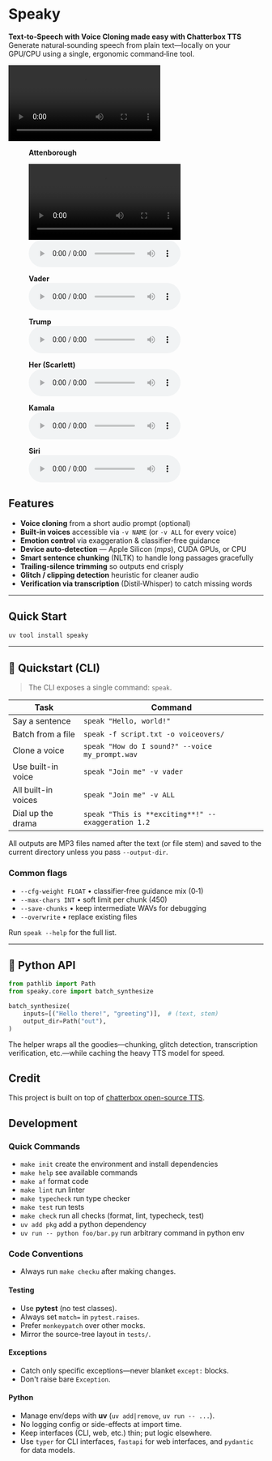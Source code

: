 # Speaky

**Text‑to‑Speech with Voice Cloning made easy with Chatterbox TTS**
Generate natural‑sounding speech from plain text—locally on your GPU/CPU using a single, ergonomic command‑line tool.

<video src="docs/we-hold-these-truths-to-be-self-evident--attenborough.mp4" controls width="300"></video>
<figure>
  <figcaption><strong>Attenborough</strong></figcaption>

  <video src="docs/we-hold-these-truths-to-be-self-evident--attenborough.mp4" controls width="300"></video>
  <audio controls src="docs/we-hold-these-truths-to-be-self-evident--attenborough.mp3"></audio>
</figure>

<figure>
  <figcaption><strong>Vader</strong></figcaption>
  <audio controls src="docs/we-hold-these-truths-to-be-self-evident--vader.mp3"></audio>
</figure>

<figure>
  <figcaption><strong>Trump</strong></figcaption>
  <audio controls src="docs/we-hold-these-truths-to-be-self-evident--trump.mp3"></audio>
</figure>

<figure>
  <figcaption><strong>Her (Scarlett)</strong></figcaption>
  <audio controls src="docs/we-hold-these-truths-to-be-self-evident--her.mp3"></audio>
</figure>

<figure>
  <figcaption><strong>Kamala</strong></figcaption>
  <audio controls src="docs/we-hold-these-truths-to-be-self-evident--kamala.mp3"></audio>
</figure>

<figure>
  <figcaption><strong>Siri</strong></figcaption>
  <audio controls src="docs/we-hold-these-truths-to-be-self-evident--siri.mp3"></audio>
</figure>





## Features

* **Voice cloning** from a short audio prompt (optional)
* **Built‑in voices** accessible via `-v NAME` (or `-v ALL` for every voice)
* **Emotion control** via exaggeration & classifier‑free guidance
* **Device auto‑detection** — Apple Silicon (*mps*), CUDA GPUs, or CPU
* **Smart sentence chunking** (NLTK) to handle long passages gracefully
* **Trailing‑silence trimming** so outputs end crisply
* **Glitch / clipping detection** heuristic for cleaner audio
* **Verification via transcription** (Distil‑Whisper) to catch missing words



---

## Quick Start

```bash
uv tool install speaky
```

---

## 🚀 Quickstart (CLI)

> The CLI exposes a single command: `speak`.

| Task              | Command                                                         |
| ----------------- | --------------------------------------------------------------- |
| Say a sentence    | `speak "Hello, world!"`                            |
| Batch from a file | `speak -f script.txt -o voiceovers/`                      |
| Clone a voice     | `speak "How do I sound?" --voice my_prompt.wav`    |
| Use built-in voice| `speak "Join me" -v vader`                         |
| All built-in voices| `speak "Join me" -v ALL`                         |
| Dial up the drama | `speak "This is **exciting**!" --exaggeration 1.2` |

All outputs are MP3 files named after the text (or file stem) and saved to the current directory unless you pass `--output-dir`.

### Common flags

* `--cfg-weight FLOAT`  • classifier‑free guidance mix (0‑1)
* `--max-chars INT`  • soft limit per chunk (450)
* `--save-chunks`  • keep intermediate WAVs for debugging
* `--overwrite`  • replace existing files

Run `speak --help` for the full list.

---

## 🐍 Python API

```python
from pathlib import Path
from speaky.core import batch_synthesize

batch_synthesize(
    inputs=[("Hello there!", "greeting")],  # (text, stem)
    output_dir=Path("out"),
)
```

The helper wraps all the goodies—chunking, glitch detection, transcription verification, etc.—while caching the heavy TTS model for speed.

## Credit

This project is built on top of [chatterbox open-source TTS](https://github.com/resemble-ai/chatterbox).

## Development

### Quick Commands
 - `make init` create the environment and install dependencies
 - `make help` see available commands
 - `make af` format code
 - `make lint` run linter
 - `make typecheck` run type checker
 - `make test` run tests
 - `make check` run all checks (format, lint, typecheck, test)
 - `uv add pkg` add a python dependency
 - `uv run -- python foo/bar.py` run arbitrary command in python env

### Code Conventions

- Always run `make checku` after making changes.

#### Testing
- Use **pytest** (no test classes).
- Always set `match=` in `pytest.raises`.
- Prefer `monkeypatch` over other mocks.
- Mirror the source-tree layout in `tests/`.

#### Exceptions
- Catch only specific exceptions—never blanket `except:` blocks.
- Don't raise bare `Exception`.

#### Python
- Manage env/deps with **uv** (`uv add|remove`, `uv run -- ...`).
- No logging config or side-effects at import time.
- Keep interfaces (CLI, web, etc.) thin; put logic elsewhere.
- Use `typer` for CLI interfaces, `fastapi` for web interfaces, and `pydantic` for data models.


